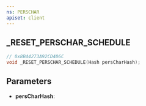 ```yaml
---
ns: PERSCHAR
apiset: client
---
```

## _RESET_PERSCHAR_SCHEDULE

```c
// 0x8B44273A92CD406C
void _RESET_PERSCHAR_SCHEDULE(Hash persCharHash);
```


## Parameters
* **persCharHash**:
